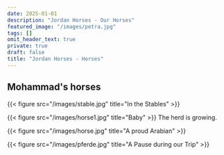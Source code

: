 ```yaml
---
date: 2025-01-01
description: "Jordan Horses - Our Horses"
featured_image: "/images/petra.jpg"
tags: []
omit_header_text: true
private: true
draft: false
title: "Jordan Horses - Horses"
---
```




## Mohammad's horses



{{< figure src="/images/stable.jpg" title="In the Stables" >}}

{{< figure src="/images/horse1.jpg" title="Baby" >}}
The herd is growing.

{{< figure src="/images/horse.jpg" title="A proud Arabian" >}}

{{< figure src="/images/pferde.jpg" title="A Pause during our Trip" >}}